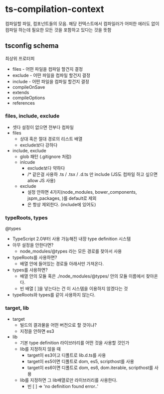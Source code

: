 # ts-compilation-context
컴파일할 파일, 컴포넌트들의 모음. 해당 컨텍스트에서 컴파일러가 어떠한 에러도 없이 컴파일 하는데 필요한 모든 것을 포함하고 있다는 것을 뜻함

## tsconfig schema

최상위 프로터피

- files - 어떤 파일을 컴파일 할건지 결정
- exclude - 어떤 파일을 컴파일 할건지 결정
- include - 어떤 파일을 컴파일 할건지 결정
- compileOnSave
- extends
- compileOptions
- references

### files, include, exclude

- 셋다 설정이 없으면 전부다 컴파일
- files
    - 상대 혹은 절대 경로의 리스트 배열
    - exclude보다 강하다
- include, exclude
    - glob 패턴 (.gitignore 처럼)
    - inlcude
        - exclude보다 약하다
        - /* 같은걸 사용하 .ts / .tsx / .d.ts 만 include (JS도 컴파일 하고 싶으면 allow JS 사용)
    - exclude
        - 설정 안하면 4가지(node_modules, bower_components, jspm_packages, <outDir>)를 default로 제외
        - <outDir>은 항상 제외한다. (include에 있어도)

### typeRoots, types

@types

- TypeScript 2.0부터 사용 가능해진 내장 type definition 시스템
- 아무 설정을 안한다면?
    - node_modules/@types 라는 모든 경로를 찾아서 사용
- typeRoots를 사용하면?
    - 배열 안에 들어있는 경로들 아래서만 가져온다.
- types를 사용하면?
    - 배열 안의 모듈 혹은 ./node_modules/@types/ 안의 모듈 이름에서 찾아온다.
    - 빈 배열 [ ]을 넣는다는 건 이 시스템을 이용하지 않겠다는 것
- typeRoots와 types를 같이 사용하지 않는다.

### target, lib

- target
    - 빌드의 결과물을 어떤 버전으로 할 것이냐?
    - 지정을 안하면 es3
- lib
    - 기본 type definition 라이브러리를 어떤 것을 사용할 것인가
    - lib를 지정하지 않을 때
        - target이 es3이고 디폴트로 lib.d.ts를 사용
        - target이 es5이면 디폴트로 dom, es5, scripthost를 사용
        - target이 es6이면 디폴트로 dom, es6, dom.iterable, scripthost를 사용
    - lib를 지정하면 그 lib배열로만 라이브러리를 사용한다.
        - 빈 [ ] ⇒ 'no definition found error..'
